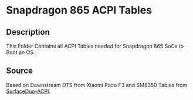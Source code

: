 # Snapdragon 865 ACPI Tables

## Description

This Folder Contains all ACPI Tables needed for Snapdragon 865 SoCs to Boot an OS.

## Source

Based on Downstream DTS from Xiaomi Poco F3 and SM8350 Tables from [SurfaceDuo-ACPI](https://github.com/WOA-Project/SurfaceDuo-ACPI).
